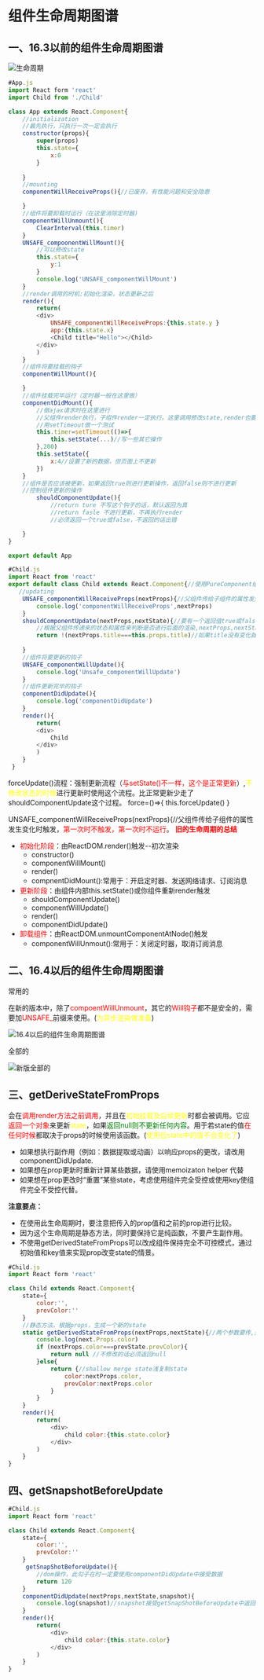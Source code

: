 # 组件生命周期图谱

## 一、16.3以前的组件生命周期图谱

![生命周期](.\函数生命周期.jpg)

```javascript
#App.js
import React form 'react'
import Child from './Child'

class App extends React.Component{
    //initialization
    //最先执行，只执行一次一定会执行
    constructor(props){
        super(props)
        this.state={
            x:0
        }
        
    }
    //mounting
    componentWillReceiveProps(){//已废弃，有性能问题和安全隐患

    }
    //组件将要卸载时运行（在这里消除定时器)
    componentWillUnmount(){
        ClearInterval(this.timer)
    }
    UNSAFE_compoonentWillMount(){
        //可以修改state
        this.state={
            y:1
        }
        console.log('UNSAFE_componentWillMount')
    }
    //render调用的时机:初始化渲染，状态更新之后
    render(){
        return(
        <div>
            UNSAFE_componentWillReceiveProps:{this.state.y }
            app:{this.state.x}
            <Child title="Hello"></Child>
        </div>
        )
    }
    //组件将要挂载的钩子
    componentWillMount(){

    }
    //组件挂载完毕运行（定时器一般在这里做）
    componentDidMount(){
        //做ajax请求时在这里进行
        //父组件render执行，子组件render一定执行。这里调用修改state,render也要调用1次
        //用setTimeout做一个测试
        this.timer=setTimeout(()=>{
            this.setState(...)//写一些其它操作
        },200)
        this.setState({
            x:4//设置了新的数据，但页面上不更新
        })        
    }
    //组件是否应该被更新，如果返回true则进行更新操作，返回false则不进行更新
    //控制组件更新的操作
        shouldComponentUpdate(){
            //return ture 不写这个钩子的话，默认返回为真
            //return fasle 不进行更新，不再执行render
            //必须返回一个true或false，不返回的话出错

    }
}

export default App
```

```javascript
#Child.js
import React from 'react'
export default class Child extends React.Component{//使用PureComponent组件时，可以不用shouldComponentUpDate事件，当Props和State变化时才渲染子组件
   //updating
    UNSAFE_componentWillReceiveProps(nextProps){//父组件传给子组件的属性发生变化时触发，第一次时不触发，第一次时不运行。
        console.log('componentWillReceiveProps',nextProps)
    }
    shouldComponentUpdate(nextProps,nextState){//要有一个返回值true或false,true是继续渲染，优化功能
        //根据父组件传递来的状态和属性来判断是否进行后面的渲染,nextProps,nextState
        return !(nextProps.title===this.props.title)//如果title没有变化就不需要重新渲染（不重新执行render)
        
    }
    //组件将要更新的钩子
    UNSAFE_componentWillUpdate(){
        console.log('Unsafe_componentWillUpdate')
    }
    //组件更新完毕的钩子
    componentDidUpdate(){
        console.log('componentDidUpdate')
    }
    render(){
        return(
        <div>
            Child
        </div>
        )
    }
 }

```
forceUpdate()流程：强制更新流程（<font color=red>与setState()不一样，这个是正常更新</font>）,<font color=yellow>不修改状态的时候</font>进行更新时使用这个流程。比正常更新少走了shouldComponentUpdate这个过程。
force=()=>{
    this.forceUpdate()
}

UNSAFE_componentWillReceiveProps(nextProps){//父组件传给子组件的属性发生变化时触发，<font color=red>第一次时不触发，第一次时不运行</font>。
**<font color=red>旧的生命周期的总结</font>**

- <font color=red>初始化阶段</font>：由ReactDOM.render()触发--初次渲染
  - constructor()
  - componentWillMount()
  - render()
  - compnentDidMount():常用于：开启定时器、发送网络请求、订阅消息
- <font color=red>更新阶段</font>：由组件内部this.setState()或你组件重新render触发
  - shouldComponentUpdate()
  - componentWillUpdate()
  - render()
  - componentDidUpdate()
- <font color=red>卸载组件</font>：由ReactDOM.unmountComponentAtNode()触发
    - componentWillUnmout():常用于：关闭定时器，取消订阅消息
## 二、16.4以后的组件生命周期图谱

常用的

在新的版本中，除了<font color=red>compoentWillUnmount</font>，其它的<font color=red>Will钩子</font>都不是安全的，需要加<font color=red>UNSAFE_</font>前缀来使用。(<font color=yellow>为异步渲染做准备</font>)

![16.4以后的组件生命周期图谱](./组件生命周期图谱16-4新.jpg)

全部的

![新版全部的](./组件生命周期图谱16-4全.jpg)

## 三、getDeriveStateFromProps

会在<font color=red>调用render方法之前调用</font>，并且在<font color=yellow>初始挂载及后续更新</font>时都会被调用。它应<font color='red'>返回一个对象</font>来更新<font color=yellow>state</font>，如果<font color=green>返回null则不更新任何内容</font>。用于若state的值<font color=red>在任何时候</font>都取决于props的时候使用该函数。(<font color=yellow>使用后state中的值不会变化了</font>)

- 如果想执行副作用（例如：数据提取或动画）以响应props的更改，请改用componentDidUpdate.
- 如果想在prop更新时重新计算某些数据，请使用memoizaton helper 代替
- 如果想在prop更改时“重置”某些state，考虑使用组件完全受控或使用key使组件完全不受控代替。

**注意要点：**

- 在使用此生命周期时，要注意把传入的prop值和之前的prop进行比较。
- 因为这个生命周期是静态方法，同时要保持它是纯函数，不要产生副作用。
- 不使用getDerivedStateFromProps可以改成组件保持完全不可控模式，通过初始值和key值来实现prop改变state的情景。

```javascript
#Child.js
import React form 'react'

class Child extends React.Component{
    state={
        color:'',
        prevColor:''
    }
    //静态方法，根据props，生成一个新的state
    static getDerivedStateFromProps(nextProps,nextState){//两个参数要传,是静态的函数，当父组件变化时传值并渲染,通过在state中加一个prevColor状态，来实现父组件和本组件的修改能使用
        console.log(next.Props.color)
        if (nextProps.color===prevState.prevColor){
            return null //不修改的话必须返回null
        }else{
            return {//shallow merge state浅复制state
                color:nextProps.color,
                prevColor:nextProps.color
            }
        }
    }
    render(){
        return(
            <div>
                child color:{this.state.color} 
            </div>
        )
    }
}
```

## 四、getSnapshotBeforeUpdate

```javascript
#Child.js
import React form 'react'

class Child extends React.Component{
    state={
        color:'',
        prevColor:''
    }
     getSnapShotBeforeUpdate(){
        //dom操作，此勾子在时一定要使用componentDidUpdate中接受数据
        return 120
    }
    componentDidUpdate(nextProps,nextState,snapshot){
        console.log(snapshot)//snapshot接受getSnapShotBeforeUpdate中返回的值。
    }
    render(){
        return(
            <div>
                child color:{this.state.color} 
            </div>
        )
    }
}

```





